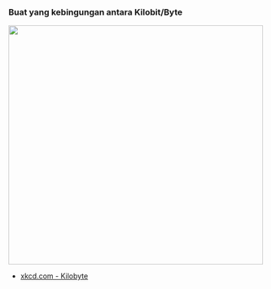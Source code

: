 ### Buat yang kebingungan antara Kilobit/Byte

<img src="http://imgs.xkcd.com/comics/kilobyte.png" width="500px" height="470px" />

- [xkcd.com - Kilobyte](http://xkcd.com/394/)

<!-- {"time": "2008-03-10 07:22:37", "title": "Buat yang kebingungan antara Kilobit/Byte"} -->
